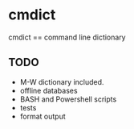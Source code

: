 # cmdict
cmdict == command line dictionary

## TODO
* M-W dictionary included.
* offline databases
* BASH and Powershell scripts
* tests
* format output
